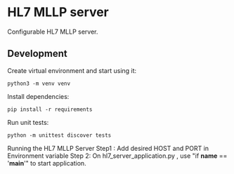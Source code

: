 # HL7 MLLP server

Configurable HL7 MLLP server.

## Development

Create virtual environment and start using it:

```python3 -m venv venv```

Install dependencies:

```pip install -r requirements```

Run unit tests:

```python -m unittest discover tests```

Running the HL7 MLLP Server
    Step1 : Add desired HOST and PORT in Environment variable 
    Step 2: On hl7_server_application.py , use "if __name__ == '__main__'" to start application.